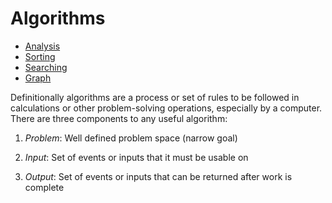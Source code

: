 # Algorithms

* [Analysis](analysis)
* [Sorting](sorting)
* [Searching](searching)
* [Graph](graph_search)

Definitionally algorithms are a process or set of rules to be followed in calculations or other problem-solving operations, especially by a computer. There are three components to any useful algorithm:

1) _Problem_: Well defined problem space (narrow goal)
  
2) _Input_: Set of events or inputs that it must be usable on

3) _Output_: Set of events or inputs that can be returned after work is complete
